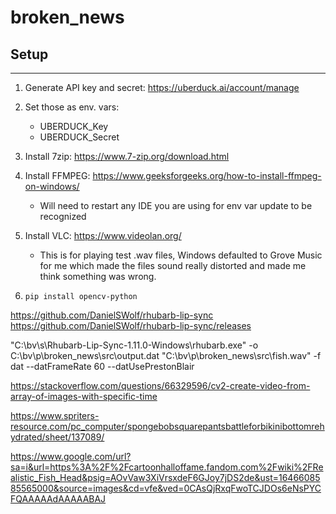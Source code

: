 # broken_news

## Setup

---

1. Generate API key and secret: https://uberduck.ai/account/manage
2. Set those as env. vars:
    * UBERDUCK_Key
    * UBERDUCK_Secret

3. Install 7zip: https://www.7-zip.org/download.html
4. Install FFMPEG: https://www.geeksforgeeks.org/how-to-install-ffmpeg-on-windows/
    * Will need to restart any IDE you are using for env var update to be recognized
5. Install VLC: https://www.videolan.org/
    * This is for playing test .wav files, Windows defaulted to Grove Music for me which made the files sound really distorted and made me think something was wrong.

6. `pip install opencv-python`


https://github.com/DanielSWolf/rhubarb-lip-sync
https://github.com/DanielSWolf/rhubarb-lip-sync/releases

"C:\bv\s\Rhubarb-Lip-Sync-1.11.0-Windows\rhubarb.exe" -o C:\bv\p\broken_news\src\output.dat "C:\bv\p\broken_news\src\fish.wav" -f dat --datFrameRate 60 --datUsePrestonBlair

https://stackoverflow.com/questions/66329596/cv2-create-video-from-array-of-images-with-specific-time

https://www.spriters-resource.com/pc_computer/spongebobsquarepantsbattleforbikinibottomrehydrated/sheet/137089/

https://www.google.com/url?sa=i&url=https%3A%2F%2Fcartoonhalloffame.fandom.com%2Fwiki%2FRealistic_Fish_Head&psig=AOvVaw3XiVrsxdeF6GJoy7jDS2de&ust=1646608585565000&source=images&cd=vfe&ved=0CAsQjRxqFwoTCJDOs6eNsPYCFQAAAAAdAAAAABAJ


